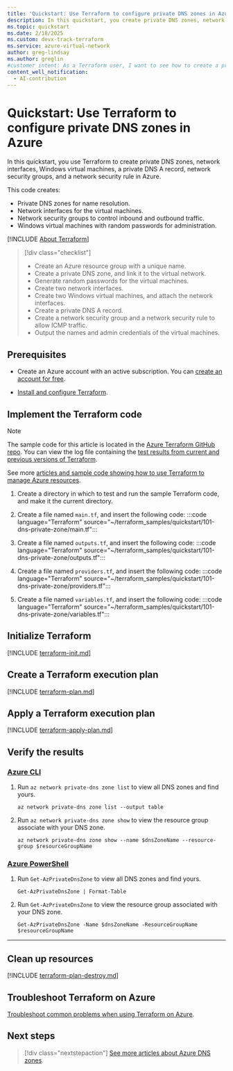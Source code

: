 ```yaml
---
title: 'Quickstart: Use Terraform to configure private DNS zones in Azure'
description: In this quickstart, you create private DNS zones, network interfaces, Windows virtual machines, a private DNS A record, network security groups, and a network security rule in Azure.
ms.topic: quickstart
ms.date: 2/18/2025
ms.custom: devx-track-terraform
ms.service: azure-virtual-network
author: greg-lindsay
ms.author: greglin
#customer intent: As a Terraform user, I want to see how to create a private DNS zone and Windows virtual machines in Azure.
content_well_notification: 
  - AI-contribution
---
```


# Quickstart: Use Terraform to configure private DNS zones in Azure

In this quickstart, you use Terraform to create private DNS zones, network interfaces, Windows virtual machines, a private DNS A record, network security groups, and a network security rule in Azure.

This code creates:

* Private DNS zones for name resolution.
* Network interfaces for the virtual machines.
* Network security groups to control inbound and outbound traffic.
* Windows virtual machines with random passwords for administration.

[!INCLUDE [About Terraform](~/azure-dev-docs-pr/articles/terraform/includes/abstract.md)]

> [!div class="checklist"]
> * Create an Azure resource group with a unique name.
> * Create a private DNS zone, and link it to the virtual network.
> * Generate random passwords for the virtual machines.
> * Create two network interfaces.
> * Create two Windows virtual machines, and attach the network interfaces.
> * Create a private DNS A record.
> * Create a network security group and a network security rule to allow ICMP traffic.
> * Output the names and admin credentials of the virtual machines.

## Prerequisites

- Create an Azure account with an active subscription. You can [create an account for free](https://azure.microsoft.com/free/?WT.mc_id=A261C142F).

- [Install and configure Terraform](/azure/developer/terraform/quickstart-configure).

## Implement the Terraform code

> [!NOTE]
> The sample code for this article is located in the [Azure Terraform GitHub repo](https://github.com/Azure/terraform/tree/master/quickstart/101-dns-private-zone). You can view the log file containing the [test results from current and previous versions of Terraform](https://github.com/Azure/terraform/tree/master/quickstart/101-dns-private-zone/TestRecord.md).
>
> See more [articles and sample code showing how to use Terraform to manage Azure resources](/azure/terraform).

1. Create a directory in which to test and run the sample Terraform code, and make it the current directory.

1. Create a file named `main.tf`, and insert the following code:
    :::code language="Terraform" source="~/terraform_samples/quickstart/101-dns-private-zone/main.tf":::

1. Create a file named `outputs.tf`, and insert the following code:
    :::code language="Terraform" source="~/terraform_samples/quickstart/101-dns-private-zone/outputs.tf":::

1. Create a file named `providers.tf`, and insert the following code:
    :::code language="Terraform" source="~/terraform_samples/quickstart/101-dns-private-zone/providers.tf":::

1. Create a file named `variables.tf`, and insert the following code:
    :::code language="Terraform" source="~/terraform_samples/quickstart/101-dns-private-zone/variables.tf":::

## Initialize Terraform

[!INCLUDE [terraform-init.md](~/azure-dev-docs-pr/articles/terraform/includes/terraform-init.md)]

## Create a Terraform execution plan

[!INCLUDE [terraform-plan.md](~/azure-dev-docs-pr/articles/terraform/includes/terraform-plan.md)]

## Apply a Terraform execution plan

[!INCLUDE [terraform-apply-plan.md](~/azure-dev-docs-pr/articles/terraform/includes/terraform-apply-plan.md)]

## Verify the results

### [Azure CLI](#tab/azure-cli)

1. Run `az network private-dns zone list` to view all DNS zones and find yours.

   ```azurecli
   az network private-dns zone list --output table
   ```

1. Run `az network private-dns zone show` to view the resource group associate with your DNS zone.

   ```azurecli
   az network private-dns zone show --name $dnsZoneName --resource-group $resourceGroupName
   ```

### [Azure PowerShell](#tab/azure-powershell)

1. Run `Get-AzPrivateDnsZone` to view all DNS zones and find yours.

    ```azurepowershell
    Get-AzPrivateDnsZone | Format-Table
    ```

2. Run `Get-AzPrivateDnsZone` to view the resource group associated with your DNS zone.

    ```azurepowershell
    Get-AzPrivateDnsZone -Name $dnsZoneName -ResourceGroupName $resourceGroupName
    ```

---

## Clean up resources

[!INCLUDE [terraform-plan-destroy.md](~/azure-dev-docs-pr/articles/terraform/includes/terraform-plan-destroy.md)]

## Troubleshoot Terraform on Azure

[Troubleshoot common problems when using Terraform on Azure](/azure/developer/terraform/troubleshoot).

## Next steps

> [!div class="nextstepaction"]
> [See more articles about Azure DNS zones](/search/?terms=Azure%20dns%20zones%20and%20terraform).
